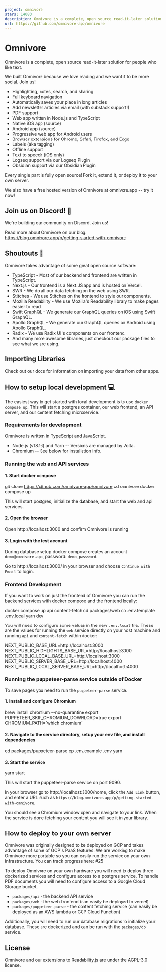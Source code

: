 ```yaml
---
project: omnivore
stars: 14083
description: Omnivore is a complete, open source read-it-later solution for people who like reading.
url: https://github.com/omnivore-app/omnivore
---
```


Omnivore
========

Omnivore is a complete, open source read-it-later solution for people who like text.

We built Omnivore because we love reading and we want it to be more social. Join us!

-   Highlighting, notes, search, and sharing
-   Full keyboard navigation
-   Automatically saves your place in long articles
-   Add newsletter articles via email (with substack support!)
-   PDF support
-   Web app written in Node.js and TypeScript
-   Native iOS app (source)
-   Android app (source)
-   Progressive web app for Android users
-   Browser extensions for Chrome, Safari, Firefox, and Edge
-   Labels (aka tagging)
-   Offline support
-   Text to speech (iOS only)
-   Logseq support via our Logseq Plugin
-   Obsidian support via our Obsidian Plugin

Every single part is fully open source! Fork it, extend it, or deploy it to your own server.

We also have a free hosted version of Omnivore at omnivore.app -- try it now!

Join us on Discord! 💬
----------------------

We're building our community on Discord. Join us!

Read more about Omnivore on our blog. https://blog.omnivore.app/p/getting-started-with-omnivore

Shoutouts 🎉
------------

Omnivore takes advantage of some great open source software:

-   TypeScript - Most of our backend and frontend are written in TypeScript.
-   Next.js - Our frontend is a Next.JS app and is hosted on Vercel.
-   SWR - We do all our data fetching on the web using SWR.
-   Stitches - We use Stitches on the frontend to style our components.
-   Mozilla Readability - We use Mozilla's Readability library to make pages easier to read.
-   Swift GraphQL - We generate our GraphQL queries on iOS using Swift GraphQL.
-   Apollo GraphQL - We generate our GraphQL queries on Android using Apollo GraphQL.
-   Radix - We use Radix UI's components on our frontend.
-   And many more awesome libraries, just checkout our package files to see what we are using.

Importing Libraries
-------------------

Check out our docs for information on importing your data from other apps.

How to setup local development 💻
---------------------------------

The easiest way to get started with local development is to use `docker compose up`. This will start a postgres container, our web frontend, an API server, and our content fetching microservice.

### Requirements for development

Omnivore is written in TypeScript and JavaScript.

-   Node.js (v18.16) and Yarn -- Versions are managed by Volta.
-   Chromium -- See below for installation info.

### Running the web and API services

#### 1\. Start docker compose

git clone https://github.com/omnivore-app/omnivore
cd omnivore
docker compose up

This will start postgres, initialize the database, and start the web and api services.

#### 2\. Open the browser

Open http://localhost:3000 and confirm Omnivore is running

#### 3\. Login with the test account

During database setup docker compose creates an account `demo@omnivore.app`, password: `demo_password`.

Go to http://localhost:3000/ in your browser and choose `Continue with Email` to login.

### Frontend Development

If you want to work on just the frontend of Omnivore you can run the backend services with docker compose and the frontend locally:

docker compose up api content-fetch
cd packages/web
cp .env.template .env.local
yarn dev

You will need to configure some values in the new `.env.local` file. These are the values for running the `web` service directly on your host machine and running `api` and `content-fetch` within docker:

NEXT\_PUBLIC\_BASE\_URL=http://localhost:3000
NEXT\_PUBLIC\_HIGHLIGHTS\_BASE\_URL=http://localhost:3000
NEXT\_PUBLIC\_LOCAL\_BASE\_URL=http://localhost:3000
NEXT\_PUBLIC\_SERVER\_BASE\_URL=http://localhost:4000
NEXT\_PUBLIC\_LOCAL\_SERVER\_BASE\_URL=http://localhost:4000

### Running the puppeteer-parse service outside of Docker

To save pages you need to run the `puppeteer-parse` service.

#### 1\. Install and configure Chromium

brew install chromium --no-quarantine
export PUPPETEER\_SKIP\_CHROMIUM\_DOWNLOAD=true
export CHROMIUM\_PATH=\`which chromium\`

#### 2\. Navigate to the service directory, setup your env file, and install dependencies

cd packages/puppeteer-parse
cp .env.example .env
yarn

#### 3\. Start the service

yarn start

This will start the puppeteer-parse service on port 9090.

In your browser go to http://localhost:3000/home, click the `Add Link` button, and enter a URL such as `https://blog.omnivore.app/p/getting-started-with-omnivore`.

You should see a Chromium window open and navigate to your link. When the service is done fetching your content you will see it in your library.

How to deploy to your own server
--------------------------------

Omnivore was originally designed to be deployed on GCP and takes advantage of some of GCP's PaaS features. We are working to make Omnivore more portable so you can easily run the service on your own infrastructure. You can track progress here: #25

To deploy Omnivore on your own hardware you will need to deploy three dockerized services and configure access to a postgres service. To handle PDF documents you will need to configure access to a Google Cloud Storage bucket.

-   `packages/api` - the backend API service
-   `packages/web` - the web frontend (can easily be deployed to vercel)
-   `packages/puppeteer-parse` - the content fetching service (can easily be deployed as an AWS lambda or GCP Cloud Function)

Additionally, you will need to run our database migrations to initialize your database. These are dockerized and can be run with the `packages/db` service.

License
-------

Omnivore and our extensions to Readability.js are under the AGPL-3.0 license.
